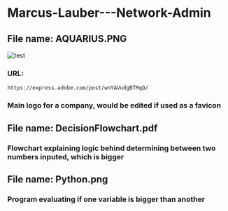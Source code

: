 # Marcus-Lauber---Network-Admin

## File name: AQUARIUS.PNG 
![test](/AQUARIUS.png=250x250)
### URL:
`https://express.adobe.com/post/wnYAVudgBTMqQ/`
### Main logo for a company, would be edited if used as a favicon

## File name: DecisionFlowchart.pdf
### Flowchart explaining logic behind determining between two numbers inputed, which is bigger

## File name: Python.png
### Program evaluating if one variable is bigger than another

